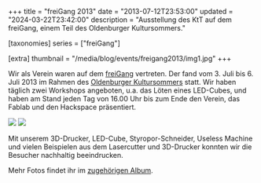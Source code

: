 +++
title = "freiGang 2013"
date = "2013-07-12T23:53:00"
updated = "2024-03-22T23:42:00"
description = "Ausstellung des KtT auf dem freiGang, einem Teil des Oldenburger Kultursommers."

[taxonomies]
series = ["freiGang"]

[extra]
thumbnail = "/media/blog/events/freigang2013/img1.jpg"
+++

Wir als Verein waren auf dem [freiGang](https://www.facebook.com/freigang.oldenburg) vertreten. Der fand vom 3. Juli bis
6. Juli 2013 im Rahmen des [Oldenburger Kultursommers](http://www.kultursommer-oldenburg.de/) statt. Wir haben täglich
zwei Workshops angeboten, u.a. das Löten eines LED-Cubes, und haben am Stand jeden Tag von 16.00 Uhr bis zum Ende den
Verein, das Fablab und den Hackspace präsentiert.

![](/media/blog/events/freigang2013/img1.jpg)
![](/media/blog/events/freigang2013/img2.jpg)

Mit unserem 3D-Drucker, LED-Cube, Styropor-Schneider, Useless Machine und vielen Beispielen aus dem Lasercutter und
3D-Drucker konnten wir die Besucher nachhaltig beeindrucken.

[//]: # (TODO: GALLERY)
Mehr Fotos findet ihr im [zugehörigen Album](#).



